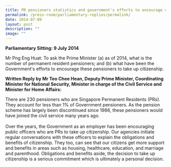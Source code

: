 ```yaml
---
title: PR pensioners statistics and government's efforts to encourage citizenships
permalink: /press-room/parliamentary-replies/permalink/
date: 2014-07-09
layout: post
description: ""
image: ""
---
```

**Parliamentary Sitting: 9 July 2014**  
  
Mr Png Eng Huat: To ask the Prime Minister (a) as of 2014, what is the number of permanent resident pensioners; and (b) what have been the Government's efforts to encourage these pensioners to take up citizenship.

**Written Reply by Mr Teo Chee Hean, Deputy Prime Minister, Coordinating Minister for National Security, Minister in charge of the Civil Service and Minister for Home Affairs:**

There are 230 pensioners who are Singapore Permanent Residents (PRs). They account for less than 1% of Government pensioners. As the pension scheme has largely been discontinued since 1986, these pensioners would have joined the civil service many years ago.  
   
Over the years, the Government as an employer has been encouraging public officers who are PRs to take up citizenship. Our agencies initiate regular conversations with these officers to explain the obligations and benefits of citizenship. They too, can see that our citizens get more support and benefits in areas such as housing, healthcare, education, and marriage and parenthood. Obligations and benefits aside, the decision to take up citizenship is a serious commitment which is ultimately a personal decision.